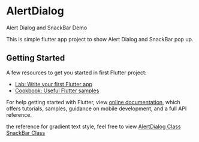 # AlertDialog
Alert Dialog and SnackBar Demo

This is simple flutter app project to show Alert Dialog and SnackBar pop up. 

## Getting Started

A few resources to get you started in first Flutter project:

- [Lab: Write your first Flutter app](https://flutter.dev/docs/get-started/codelab)
- [Cookbook: Useful Flutter samples](https://flutter.dev/docs/cookbook)

For help getting started with Flutter, view
[online documentation](https://flutter.dev/docs), which offers tutorials,
samples, guidance on mobile development, and a full API reference.

the reference for gradient text style, feel free to view
[AlertDialog Class](https://api.flutter.dev/flutter/material/AlertDialog-class.html)
[SnackBar Class](https://api.flutter.dev/flutter/material/SnackBar-class.html)
